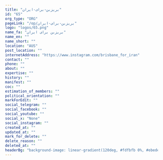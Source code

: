 ```yaml
---
title: "بریزبن-برای-ایران"
id: "65"
org_type: "ORG"
pageLink: "/op/بریزبن-برای-ایران"
logo: "logos/65.png"
name_fa: "بریزبن برای ایران"
name_en: ""
name_short: ""
location: "AUS"
post_location: ""
internetAddress: "https://www.instagram.com/brisbane_for_iran"
contact: ""
phone: ""
about: ""
expertise: ""
history: ""
manifest: ""
coc: ""
estimation_of_members: ""
political_orientation: ""
markForEdit: ""
social_telegram: ""
social_facebook: ""
social_youtube: ""
social_x: "None"
social_instagram: ""
created_at: ""
updated_at: ""
mark_for_delete: ""
delete_reason: ""
deleted_at: ""
headerBg: "background-image: linear-gradient(120deg, #fdfbfb 0%, #ebedee 100%);"
---
```


